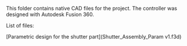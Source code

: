 This folder contains native CAD files for the project. The controller was designed with Autodesk Fusion 360.

List of files:

[Parametric design for the shutter part](Shutter_Assembly_Param v1.f3d)
